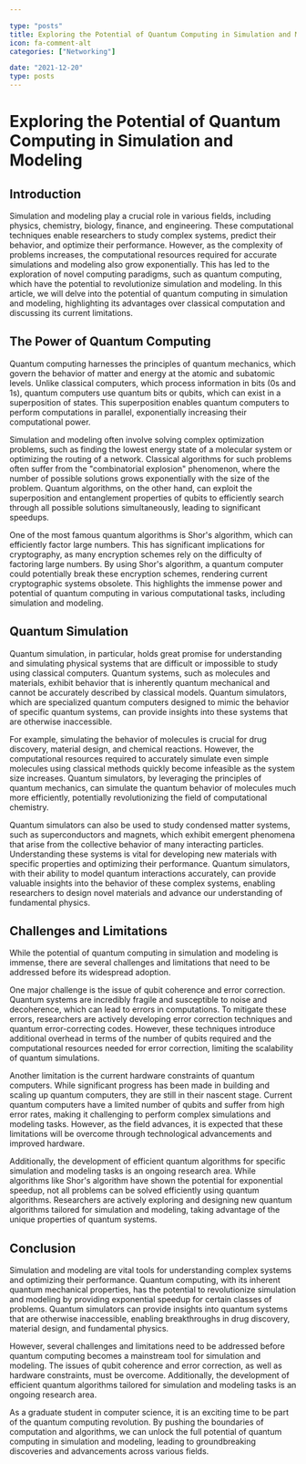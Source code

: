 ```yaml
---

type: "posts"
title: Exploring the Potential of Quantum Computing in Simulation and Modeling
icon: fa-comment-alt
categories: ["Networking"]

date: "2021-12-20"
type: posts
---
```





# Exploring the Potential of Quantum Computing in Simulation and Modeling

## Introduction

Simulation and modeling play a crucial role in various fields, including physics, chemistry, biology, finance, and engineering. These computational techniques enable researchers to study complex systems, predict their behavior, and optimize their performance. However, as the complexity of problems increases, the computational resources required for accurate simulations and modeling also grow exponentially. This has led to the exploration of novel computing paradigms, such as quantum computing, which have the potential to revolutionize simulation and modeling. In this article, we will delve into the potential of quantum computing in simulation and modeling, highlighting its advantages over classical computation and discussing its current limitations.

## The Power of Quantum Computing

Quantum computing harnesses the principles of quantum mechanics, which govern the behavior of matter and energy at the atomic and subatomic levels. Unlike classical computers, which process information in bits (0s and 1s), quantum computers use quantum bits or qubits, which can exist in a superposition of states. This superposition enables quantum computers to perform computations in parallel, exponentially increasing their computational power.

Simulation and modeling often involve solving complex optimization problems, such as finding the lowest energy state of a molecular system or optimizing the routing of a network. Classical algorithms for such problems often suffer from the "combinatorial explosion" phenomenon, where the number of possible solutions grows exponentially with the size of the problem. Quantum algorithms, on the other hand, can exploit the superposition and entanglement properties of qubits to efficiently search through all possible solutions simultaneously, leading to significant speedups.

One of the most famous quantum algorithms is Shor's algorithm, which can efficiently factor large numbers. This has significant implications for cryptography, as many encryption schemes rely on the difficulty of factoring large numbers. By using Shor's algorithm, a quantum computer could potentially break these encryption schemes, rendering current cryptographic systems obsolete. This highlights the immense power and potential of quantum computing in various computational tasks, including simulation and modeling.

## Quantum Simulation

Quantum simulation, in particular, holds great promise for understanding and simulating physical systems that are difficult or impossible to study using classical computers. Quantum systems, such as molecules and materials, exhibit behavior that is inherently quantum mechanical and cannot be accurately described by classical models. Quantum simulators, which are specialized quantum computers designed to mimic the behavior of specific quantum systems, can provide insights into these systems that are otherwise inaccessible.

For example, simulating the behavior of molecules is crucial for drug discovery, material design, and chemical reactions. However, the computational resources required to accurately simulate even simple molecules using classical methods quickly become infeasible as the system size increases. Quantum simulators, by leveraging the principles of quantum mechanics, can simulate the quantum behavior of molecules much more efficiently, potentially revolutionizing the field of computational chemistry.

Quantum simulators can also be used to study condensed matter systems, such as superconductors and magnets, which exhibit emergent phenomena that arise from the collective behavior of many interacting particles. Understanding these systems is vital for developing new materials with specific properties and optimizing their performance. Quantum simulators, with their ability to model quantum interactions accurately, can provide valuable insights into the behavior of these complex systems, enabling researchers to design novel materials and advance our understanding of fundamental physics.

## Challenges and Limitations

While the potential of quantum computing in simulation and modeling is immense, there are several challenges and limitations that need to be addressed before its widespread adoption.

One major challenge is the issue of qubit coherence and error correction. Quantum systems are incredibly fragile and susceptible to noise and decoherence, which can lead to errors in computations. To mitigate these errors, researchers are actively developing error correction techniques and quantum error-correcting codes. However, these techniques introduce additional overhead in terms of the number of qubits required and the computational resources needed for error correction, limiting the scalability of quantum simulations.

Another limitation is the current hardware constraints of quantum computers. While significant progress has been made in building and scaling up quantum computers, they are still in their nascent stage. Current quantum computers have a limited number of qubits and suffer from high error rates, making it challenging to perform complex simulations and modeling tasks. However, as the field advances, it is expected that these limitations will be overcome through technological advancements and improved hardware.

Additionally, the development of efficient quantum algorithms for specific simulation and modeling tasks is an ongoing research area. While algorithms like Shor's algorithm have shown the potential for exponential speedup, not all problems can be solved efficiently using quantum algorithms. Researchers are actively exploring and designing new quantum algorithms tailored for simulation and modeling, taking advantage of the unique properties of quantum systems.

## Conclusion

Simulation and modeling are vital tools for understanding complex systems and optimizing their performance. Quantum computing, with its inherent quantum mechanical properties, has the potential to revolutionize simulation and modeling by providing exponential speedup for certain classes of problems. Quantum simulators can provide insights into quantum systems that are otherwise inaccessible, enabling breakthroughs in drug discovery, material design, and fundamental physics.

However, several challenges and limitations need to be addressed before quantum computing becomes a mainstream tool for simulation and modeling. The issues of qubit coherence and error correction, as well as hardware constraints, must be overcome. Additionally, the development of efficient quantum algorithms tailored for simulation and modeling tasks is an ongoing research area.

As a graduate student in computer science, it is an exciting time to be part of the quantum computing revolution. By pushing the boundaries of computation and algorithms, we can unlock the full potential of quantum computing in simulation and modeling, leading to groundbreaking discoveries and advancements across various fields.